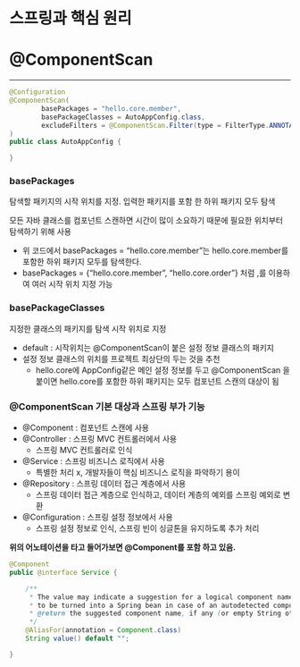 # **스프링과 핵심 원리**

# @ComponentScan

---

```java
@Configuration
@ComponentScan(
        basePackages = "hello.core.member",
        basePackageClasses = AutoAppConfig.class,
        excludeFilters = @ComponentScan.Filter(type = FilterType.ANNOTATION, classes = Configuration.class)
)
public class AutoAppConfig {

}
```

### basePackages

탐색할 패키지의 시작 위치를 지정. 입력한 패키지를 포함 한 하위 패키지 모두 탐색

모든 자바 클래스를 컴포넌트 스캔하면 시간이 많이 소요하기 때문에 필요한 위치부터 탐색하기 위해 사용

- 위 코드에서 basePackages = “hello.core.member”는 hello.core.member를 포함한 하위 패키지 모두를 탐색한다.
- basePackages = {“hello.core.member”, “hello.core.order”}   처럼 ,를 이용하여 여러 시작 위치 지정 가능

### basePackageClasses

지정한 클래스의 패키지를 탐색 시작 위치로 지정

- default : 시작위치는 @ComponentScan이 붙은 설정 정보 클래스의 패키지
- 설정 정보 클래스의 위치를 프로젝트 최상단의 두는 것을 추천
    - hello.core에 AppConfig같은 메인 설정 정보를 두고 @ComponentScan 을 붙이면  hello.core를 포함한 하위 패키지는 모두 컴포넌트 스캔의 대상이 됨

### @ComponentScan 기본 대상과 스프링 부가 기능

- @Component : 컴포넌트 스캔에 사용
- @Controller : 스프링 MVC 컨트롤러에서 사용
    - 스프링 MVC 컨트롤러로 인식
- @Service : 스프링 비즈니스 로직에서 사용
    - 특별한 처리 x, 개발자들이 핵심 비즈니스 로직을 파악하기 용이
- @Repository : 스프링 데이터 접근 계층에서 사용
    - 스프링 데이터 접근 계층으로 인식하고, 데이터 계층의 예외를 스프링 예외로 변환
- @Configuration : 스프링 설정 정보에서 사용
    - 스프링 설정 정보로 인식, 스프링 빈이 싱글톤을 유지하도록 추가 처리

**위의 어노테이션을 타고 들어가보면  @Component를 포함 하고 있음.**

```java
@Component
public @interface Service {

	/**
	 * The value may indicate a suggestion for a logical component name,
	 * to be turned into a Spring bean in case of an autodetected component.
	 * @return the suggested component name, if any (or empty String otherwise)
	 */
	@AliasFor(annotation = Component.class)
	String value() default "";

}
```
